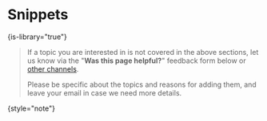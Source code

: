 # Snippets
{is-library="true"}

<!-- Copyright 2000-2022 JetBrains s.r.o. and contributors. Use of this source code is governed by the Apache 2.0 license. -->

<snippet id="missingContent">

> If a topic you are interested in is not covered in the above sections, let us know via the "**Was this page helpful?**" feedback form below or [other channels](getting_help.md#problems-with-the-guide).
>
> Please be specific about the topics and reasons for adding them, and leave your email in case we need more details.
>
{style="note"}

</snippet>
